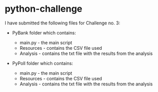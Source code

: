 # python-challenge

I have submitted the following files for Challenge no. 3:

- PyBank folder which contains:
  - main.py - the main script 
  - Resources - contains the CSV file used
  - Analysis - contains the txt file with the results from the analysis

- PyPoll folder which contains:
  - main.py - the main script 
  - Resources - contains the CSV file used
  - Analysis - contains the txt file with the results from the analysis
